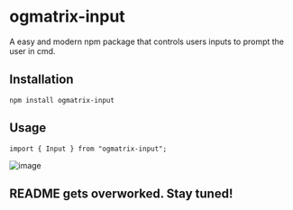 # ogmatrix-input
A easy and modern npm package that controls users inputs to prompt the user in cmd.

## Installation
```
npm install ogmatrix-input
```

## Usage
```
import { Input } from "ogmatrix-input";
```
![image](https://github.com/user-attachments/assets/85d71d85-4b0b-4123-be64-cf14a2157978)

## README gets overworked. Stay tuned!
